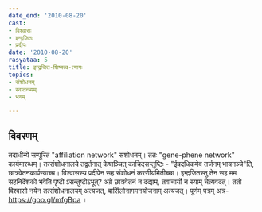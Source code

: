 ```yaml
---
date_end: '2010-08-20'
cast:
- विश्वासः
- इन्द्रजितः
- प्रदीपः
date: '2010-08-20'
rasyataa: 5
title: इन्द्रजित-शिष्यत्व-त्यागः
topics:
- संशोधनम्
- स्वातन्त्र्यम्
- भयम्

---
```


## विवरणम्
तदाधीन्ये सम्पूरितं "affiliation network" संशोधनम्। ततः "gene-phene network" कार्यमारब्धम्। तत्संशोधनालये तद्वर्तनात् केषाञ्चित् काचिदसन्तुष्टिः - "ईषदधिकमेव तर्जनम् भायनञ्चे"ति, छात्रवेतनकार्पण्याच्च। विश्वासस्य प्रदीपेन सह संशोधनं करणीयमितीच्छा। इन्द्रजितस्तु तेन सह मम सहनिर्देशको भवेति पृष्टो ऽसन्तुष्टोऽभूत्? अग्रे छात्रवेतनं न दद्याम्, तवाचार्यो न स्याम् चेत्यवदत्। ततो विश्वासो नयेन तत्संशोधनालयम् अत्यजत्, बार्सिलोनागमनयोजनाम् अत्यजत्। पूर्णम् पत्रम् अत्र- https://goo.gl/mfgBpa ।

